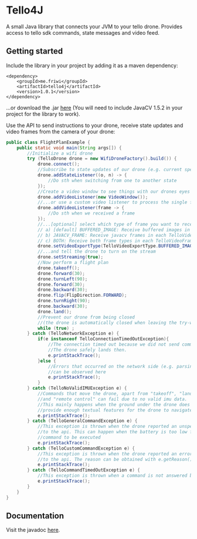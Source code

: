 # Tello4J

A small Java library that connects your JVM to your tello drone. Provides access to tello sdk commands, state messages and video feed.

## Getting started

Include the library in your project by adding it as a maven dependency:
```
<dependency>
    <groupId>me.friwi</groupId>
    <artifactId>tello4j</artifactId>
    <version>1.0.1</version>
</dependency>
```
...or download the .jar [here](https://search.maven.org/artifact/me.friwi/tello4j/1.0.1/jar) (You will need to include JavaCV 1.5.2 in your project for the library to work). 

Use the API to send instructions to your drone, receive state updates and video frames from the camera of your drone:
```java
public class FlightPlanExample {
    public static void main(String args[]) {
        //Initialize a wifi drone
        try (TelloDrone drone = new WifiDroneFactory().build()) {
            drone.connect();
            //Subscribe to state updates of our drone (e.g. current speed, attitude)
            drone.addStateListener((o, n) -> {
                //Do sth when switching from one to another state
            });
            //Create a video window to see things with our drones eyes
            drone.addVideoListener(new VideoWindow());
            //...or use a custom video listener to process the single frames
            drone.addVideoListener(frame -> {
                //Do sth when we received a frame
            });
            //...[optional] select which type of frame you want to receive
            // a) [default] BUFFERED_IMAGE: Receive buffered images in each TelloVideoFrame
            // b) JAVACV_FRAME: Receive javacv frames in each TelloVideoFrame to further process them
            // c) BOTH: Receive both frame types in each TelloVideoFrame
            drone.setVideoExportType(TelloVideoExportType.BUFFERED_IMAGE);
            //...and tell the drone to turn on the stream
            drone.setStreaming(true);
            //Now perform a flight plan
            drone.takeoff();
            drone.forward(30);
            drone.turnLeft(90);
            drone.forward(30);
            drone.backward(30);
            drone.flip(FlipDirection.FORWARD);
            drone.turnRight(90);
            drone.backward(30);
            drone.land();
            //Prevent our drone from being closed
            //(the drone is automatically closed when leaving the try-with-resource block)
            while (true) ;
        } catch (TelloNetworkException e) {
            if(e instanceof TelloConnectionTimedOutException){
                //The connection timed out because we did not send commands within the last 15 seconds.
                //The drone safely lands then.
                e.printStackTrace();
            }else {
                //Errors that occurred on the network side (e.g. parsing errors, connect error)
                //can be observed here
                e.printStackTrace();
            }
        } catch (TelloNoValidIMUException e) {
            //Commands that move the drone, apart from "takeoff", "land"
            //and "remote control" can fail due to no valid imu data.
            //This mainly happens when the ground under the drone does not
            //provide enough textual features for the drone to navigate properly.
            e.printStackTrace();
        } catch (TelloGeneralCommandException e) {
            //This exception is thrown when the drone reported an unspecified error
            //to the api. This can happen when the battery is too low for a
            //command to be executed
            e.printStackTrace();
        } catch (TelloCustomCommandException e) {
            //This exception is thrown when the drone reported an error with description
            //to the api. The reason can be obtained with e.getReason()
            e.printStackTrace();
        } catch (TelloCommandTimedOutException e) {
            //This exception is thrown when a command is not answered by the drone for 20 seconds
            e.printStackTrace();
        }
    }
}
```

## Documentation

Visit the javadoc [here](https://friwi.me/tello4j/javadoc/1_0/).
